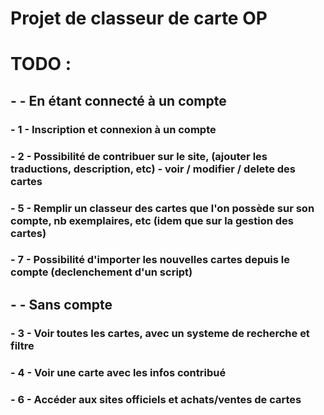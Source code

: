 # Projet de classeur de carte OP


# TODO : 

## - - En étant connecté à un compte
### - 1 - Inscription et connexion à un compte
### - 2 - Possibilité de contribuer sur le site, (ajouter les traductions, description, etc) - voir / modifier / delete des cartes
### - 5 - Remplir un classeur des cartes que l'on possède sur son compte, nb exemplaires, etc (idem que sur la gestion des cartes) 
### - 7 - Possibilité d'importer les nouvelles cartes depuis le compte (declenchement d'un script)

## - - Sans compte
### - 3 - Voir toutes les cartes, avec un systeme de recherche et filtre
### - 4 - Voir une carte avec les infos contribué
### - 6 - Accéder aux sites officiels et achats/ventes de cartes
